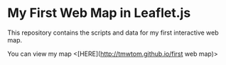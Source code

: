 # My First Web Map in Leaflet.js

This repository contains the scripts and data for my first interactive web map.

You can view my map <[HERE](http://tmwtom.github.io/first web map)>
